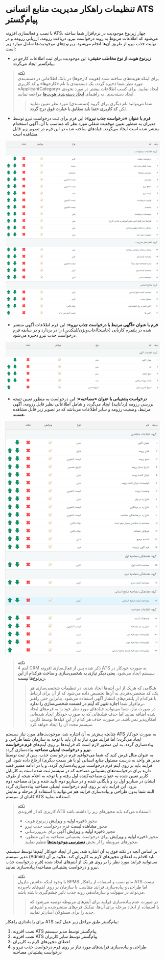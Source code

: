 # تنظیمات راهکار مدیریت منابع انسانی ATS پیام‌گستر

با نصب و فعالسازی افزونه ATS، چهار زیرنوع موجودیت در نرم‌افزار شما ساخته می‌شود که اطلاعات مربوط به روند درخواست نیرو، دریافت رزومه، ارزیابی رزومه و در نهایت جذب نیرو از طریق آن‌ها انجام می‌شود. زیرنوع‌های موجودیت‌ها شامل موارد زیر است:<br>

- **زیرنوع هویت از نوع مخاطب حقیقی:** این موجودیت برای ثبت اطلاعات کارجو در پیام‌گستر ایجاد می‌گردد.<br>

> **نکته** <br>
برای اینکه هویت‌های ساخته شده (هویت کارجوها) در بانک اطلاعاتی در دسته‌بندی مورد نظر شما ذخیره گردد، یک دسته‌بندی با نام «کارجوها» و کد کاربری «ApplicantCategory» ایجاد نمایید. برای کسب اطلاعات بیشتر در مورد نحوه‌ی ایجاد دسته‌بندی، به راهنمای [ایجاد دسته‌بندی هویت‌ها](https://github.com/1stco/PayamGostarDocs/blob/master/Help/Integrated-bank/Database/Grouping/Grouping.md) مراجعه نمایید.<br>
>> شما می‌توانید نام دیگری برای گروه (دسته‌بندی) مورد نظر تعیین نمایید لکن **کد کاربری حتما باید مطابق با عبارت فوق درج گردد**.<br>

- **فرم با عنوان «درخواست جذب نیرو»:** این فرم برای ثبت درخواست نیرو توسط مدیران به منظور تعیین موقعیت شغلی مورد نظر که متناسب با آن، آگهی استخدام منتشر شده است ایجاد می‌گردد. فیلدهای ساخته شده در این فرم در تصویر زیر قابل مشاهده است.<br>

![فرم درخواست نیرو](./Images/ATS-employment-request-fields-2.7.5.png)

- **فرم با عنوان «آگهی مرتبط با درخواست جذب نیرو»:** این فرم اطلاعات آگهی منتشر شده در پلتفرم کاریابی (جابینجا/جاب‌ویژن/لینکدین) را در بردارد و در سابقه فرم درخواست جذب نیرو ذخیره می‌شود.<br>

![فرم آگهی مرتبط با درخواست نیرو](./Images/ATS-employment-request-Ad-fields-2.7.5.png)

 - **درخواست پشتیبانی با عنوان «مصاحبه»:** این درخواست به منظور تعیین نتیجه بررسی رزومه (رد/تایید) ایجاد می‌گردد و شامل اطلاعاتی نظیر فایل رزومه، آگهی مرتبط، وضعیت رزومه و سایر اطلاعات می‌باشد که در تصویر زیر قابل مشاهده هستند.<br>

 ![درخواست مصاحبه](./Images/ATS-ticket-fields-2.7.5.png)

>**نکته**<br>
> 4 آیتم CRM ذکر شده پس از فعال‌سازی افزونه ATS به صورت خودکار در سیستم ایجاد می‌شود. **یعنی دیگر نیازی به شخصی‌سازی و ساخت هرکدام از این زیرنوع‌ها نیست.**<br>
>>هنگامی که هریک از این آیتم‌ها ایجاد شدند، در تنظیمات شخصی‌سازی هر یک، کد منحصربه‌فردی به آن‌ها تخصیص داده می‌شود که از آن برای ارتباط با هرکدام از  پلتفرم‌های انتشار آگهی استفاده می‌شود. بنابراین حتی راهبر نرم‌افزار شما **اجازه تغییر کد آیتم در قسمت شخصی‌سازی را ندارد**.<br>
>> در صورت نیاز، شما می‌توانید فیلدهای مورد نظر خود را به فرم‌های ایجاد شده اضافه نمایید اما حذف فیلدهایی که به صورت خودکار ایجاد شده‌اند، امکان‌پذیر نمی‌باشد. در صورت حذف هر کدام از این فیلدها توسط کاربر، سیستم مجدد آن را ایجاد خواهد کرد.<br>

چنانچه پیش‌تر به آن اشاره شد، موجودیت‌های مورد نیاز سیستم ATS به صورت خودکار ایجاد می‌گردد؛ اما فرایند مورد نیاز به آن باید با توجه به سازمان شما طراحی و پیاده‌سازی گردد. به این منظور لازم است که فرایندها بر روی آیتم‌های **فرم درخواست نیرو** و **درخواست ایمیلی مصاحبه** پیاده‌سازی گردد.<br>
به عنوان مثال فرض کنید که شما می‌خواهید فرم درخواست جذب، پس از ثبت توسط مدیر هر واحد به درست مسئول منابع انسانی (و یا هر سمت دیگری) ارجاع داده شود. این فرایند باید بر روی آیتم فرم درخواست نیرو پیاده‌سازی گردد. و یا در ادامه مسیر قصد دارید برای درخواست‌های پشتیبانی مصاحبه که در سیستم ثبت شده است به کارتابل کاربر تعیین شده به عنوان مصاحبه‌کننده اول رفته و با توجه به اعلام نتیجه از طرف ایشان در سناریو اول رد و بایگانی شده و در سناریو دوم تایید شده و برای مصاحبه دوم برود. این فرایند باید بر روی آیتم درخواست ایمیلی مصاحبه پیاده‌سازی گردد.<br>
البته شما بدون طراحی و پیاده‌سازی فرایند هم می‌توانید با استفاده از مرحله و نمایش کانبان از سیستم ATS استفاده نمایید.<br>

> **نکته**<br>
کاربری که از افرونه‌ی ATS استفاده می‌کند باید مجوزهای زیر را داشته باشد:<br>
>- مجوز **ذخیره اولیه** و **ویرایش** زیرنوع هویت
>- مجوز **مشاهده لیست** فرم درخواست جذب نیرو
>- مجوز **ذخیره اولیه** و **ویرایش** آگهی برای به‌روزرسانی
>- مجوز **ذخیره اولیه** و **ویرایش** برای درخواست پشتیبانی مصاحبه
به این منظور، مجوزهای مروبطه را از بخش [**دسترسی موجودیت‌ها**](https://github.com/1stco/PayamGostarDocs/blob/master/Help/Settings/Manage-groups-and-users/permissions/Availability-of-entities/Availability-of-entities.md) تنظیم نمایید.<br>

بر اساس آنچه در نکته فوق به آن اشاره شد، پس از ایجاد خودکار آیتم‌ها توسط سیستم، مدیر سیستم (Admin) باید اقدام به اعطای مجوزهای لازم به کاربران کند. علاوه بر آن می‌توانید فرایند مورد نظر را بر روی هر یک از آیتم‌های ایجاد شده (فرم درخواست جذب نیرو و درخواست پشتیبانی مصاحبه) پیاده‌سازی نمایید.<br>

> **نکته**<br>
> با وجود اینکه نداشتن ماژول BPMS مانع نصب و استفاده از راهکار ATS نیست اما طراحی و پیاده‌سازی فرایند متناسب با سازمان بر روی آیتم‌های نام‌برده می‌تواند در سهولت و سازماندهی روند جذب تاثیر چشم‌گیری داشته باشد.<br>
>> در صورت عدم پیاده‌سازی فرایند برای آیتم‌های مربوطه توصیه می‌شود که با استفاده از ایجاد مرحله برای  آن‌ها، تفکیک فرم‌های منتشرشده و آیتم‌های جدید را برای مسئولان آسان‌تر نمایید.<br>

برای راه‌اندازی راهکار ATS پیام‌گستر طبق مراحل زیر عمل کنید:<br>
1. نصب افزونه ATS پیام‌گستر توسط مدیر سیستم
2. نصب افزونه ATS پیام‌گستر توسط سایر کاربران
3. اعطای مجوزهای لازم به کاربران
4. طراحی و پیاده‌سازی فرایندهای مورد نیاز بر روی فرم درخواست جذب نیرو و درخواست پشتیبانی مصاحبه